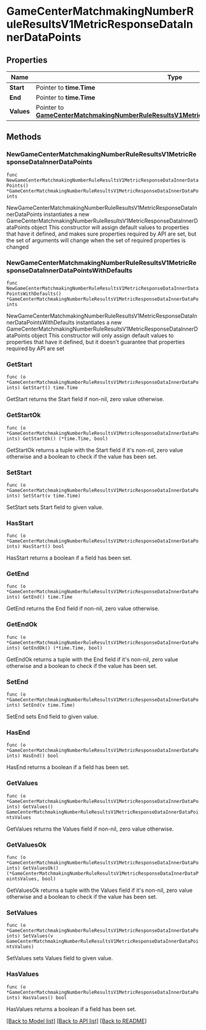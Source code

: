 # GameCenterMatchmakingNumberRuleResultsV1MetricResponseDataInnerDataPoints

## Properties

Name | Type | Description | Notes
------------ | ------------- | ------------- | -------------
**Start** | Pointer to **time.Time** |  | [optional] 
**End** | Pointer to **time.Time** |  | [optional] 
**Values** | Pointer to [**GameCenterMatchmakingNumberRuleResultsV1MetricResponseDataInnerDataPointsValues**](GameCenterMatchmakingNumberRuleResultsV1MetricResponseDataInnerDataPointsValues.md) |  | [optional] 

## Methods

### NewGameCenterMatchmakingNumberRuleResultsV1MetricResponseDataInnerDataPoints

`func NewGameCenterMatchmakingNumberRuleResultsV1MetricResponseDataInnerDataPoints() *GameCenterMatchmakingNumberRuleResultsV1MetricResponseDataInnerDataPoints`

NewGameCenterMatchmakingNumberRuleResultsV1MetricResponseDataInnerDataPoints instantiates a new GameCenterMatchmakingNumberRuleResultsV1MetricResponseDataInnerDataPoints object
This constructor will assign default values to properties that have it defined,
and makes sure properties required by API are set, but the set of arguments
will change when the set of required properties is changed

### NewGameCenterMatchmakingNumberRuleResultsV1MetricResponseDataInnerDataPointsWithDefaults

`func NewGameCenterMatchmakingNumberRuleResultsV1MetricResponseDataInnerDataPointsWithDefaults() *GameCenterMatchmakingNumberRuleResultsV1MetricResponseDataInnerDataPoints`

NewGameCenterMatchmakingNumberRuleResultsV1MetricResponseDataInnerDataPointsWithDefaults instantiates a new GameCenterMatchmakingNumberRuleResultsV1MetricResponseDataInnerDataPoints object
This constructor will only assign default values to properties that have it defined,
but it doesn't guarantee that properties required by API are set

### GetStart

`func (o *GameCenterMatchmakingNumberRuleResultsV1MetricResponseDataInnerDataPoints) GetStart() time.Time`

GetStart returns the Start field if non-nil, zero value otherwise.

### GetStartOk

`func (o *GameCenterMatchmakingNumberRuleResultsV1MetricResponseDataInnerDataPoints) GetStartOk() (*time.Time, bool)`

GetStartOk returns a tuple with the Start field if it's non-nil, zero value otherwise
and a boolean to check if the value has been set.

### SetStart

`func (o *GameCenterMatchmakingNumberRuleResultsV1MetricResponseDataInnerDataPoints) SetStart(v time.Time)`

SetStart sets Start field to given value.

### HasStart

`func (o *GameCenterMatchmakingNumberRuleResultsV1MetricResponseDataInnerDataPoints) HasStart() bool`

HasStart returns a boolean if a field has been set.

### GetEnd

`func (o *GameCenterMatchmakingNumberRuleResultsV1MetricResponseDataInnerDataPoints) GetEnd() time.Time`

GetEnd returns the End field if non-nil, zero value otherwise.

### GetEndOk

`func (o *GameCenterMatchmakingNumberRuleResultsV1MetricResponseDataInnerDataPoints) GetEndOk() (*time.Time, bool)`

GetEndOk returns a tuple with the End field if it's non-nil, zero value otherwise
and a boolean to check if the value has been set.

### SetEnd

`func (o *GameCenterMatchmakingNumberRuleResultsV1MetricResponseDataInnerDataPoints) SetEnd(v time.Time)`

SetEnd sets End field to given value.

### HasEnd

`func (o *GameCenterMatchmakingNumberRuleResultsV1MetricResponseDataInnerDataPoints) HasEnd() bool`

HasEnd returns a boolean if a field has been set.

### GetValues

`func (o *GameCenterMatchmakingNumberRuleResultsV1MetricResponseDataInnerDataPoints) GetValues() GameCenterMatchmakingNumberRuleResultsV1MetricResponseDataInnerDataPointsValues`

GetValues returns the Values field if non-nil, zero value otherwise.

### GetValuesOk

`func (o *GameCenterMatchmakingNumberRuleResultsV1MetricResponseDataInnerDataPoints) GetValuesOk() (*GameCenterMatchmakingNumberRuleResultsV1MetricResponseDataInnerDataPointsValues, bool)`

GetValuesOk returns a tuple with the Values field if it's non-nil, zero value otherwise
and a boolean to check if the value has been set.

### SetValues

`func (o *GameCenterMatchmakingNumberRuleResultsV1MetricResponseDataInnerDataPoints) SetValues(v GameCenterMatchmakingNumberRuleResultsV1MetricResponseDataInnerDataPointsValues)`

SetValues sets Values field to given value.

### HasValues

`func (o *GameCenterMatchmakingNumberRuleResultsV1MetricResponseDataInnerDataPoints) HasValues() bool`

HasValues returns a boolean if a field has been set.


[[Back to Model list]](../README.md#documentation-for-models) [[Back to API list]](../README.md#documentation-for-api-endpoints) [[Back to README]](../README.md)


